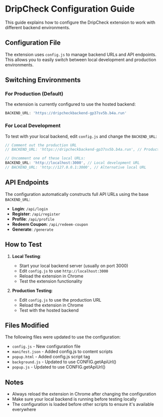 # DripCheck Configuration Guide

This guide explains how to configure the DripCheck extension to work with different backend environments.

## Configuration File

The extension uses `config.js` to manage backend URLs and API endpoints. This allows you to easily switch between local development and production environments.

## Switching Environments

### For Production (Default)
The extension is currently configured to use the hosted backend:
```javascript
BACKEND_URL: 'https://dripcheckbackend-gp37sv5b.b4a.run'
```

### For Local Development
To test with your local backend, edit `config.js` and change the `BACKEND_URL`:

```javascript
// Comment out the production URL
// BACKEND_URL: 'https://dripcheckbackend-gp37sv5b.b4a.run', // Production URL

// Uncomment one of these local URLs:
BACKEND_URL: 'http://localhost:3000', // Local development URL
// BACKEND_URL: 'http://127.0.0.1:3000', // Alternative local URL
```

## API Endpoints

The configuration automatically constructs full API URLs using the base `BACKEND_URL`:

- **Login**: `/api/login`
- **Register**: `/api/register` 
- **Profile**: `/api/profile`
- **Redeem Coupon**: `/api/redeem-coupon`
- **Generate**: `/generate`

## How to Test

1. **Local Testing**:
   - Start your local backend server (usually on port 3000)
   - Edit `config.js` to use `http://localhost:3000`
   - Reload the extension in Chrome
   - Test the extension functionality

2. **Production Testing**:
   - Edit `config.js` to use the production URL
   - Reload the extension in Chrome
   - Test with the hosted backend

## Files Modified

The following files were updated to use the configuration:

- `config.js` - New configuration file
- `manifest.json` - Added config.js to content scripts
- `popup.html` - Added config.js script tag
- `background.js` - Updated to use CONFIG.getApiUrl()
- `popup.js` - Updated to use CONFIG.getApiUrl()

## Notes

- Always reload the extension in Chrome after changing the configuration
- Make sure your local backend is running before testing locally
- The configuration is loaded before other scripts to ensure it's available everywhere


